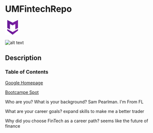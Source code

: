 # UMFintechRepo
![alt text](https://github.com/adam-p/markdown-here/raw/master/src/common/images/icon48.png "Logo Title Text 1")

![alt text](https://imageio.forbes.com/specials-images/dam/imageserve/1128466997/960x0.jpg?fit=bounds&format=jpg&width=960)
## Description
### Table of Contents
[Google Homepage](https://www.google.com)

[Bootcampe Spot](https://bootcampspot.com)

Who are you? What is your background?
Sam Pearlman.  I'm From FL

What are your career goals?
expand skills to make me a better trader

Why did you choose FinTech as a career path?
seems like the future of finance

